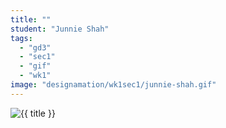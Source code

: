 ```yaml
---
title: ""
student: "Junnie Shah"
tags:
  - "gd3"
  - "sec1"
  - "gif"
  - "wk1"
image: "designamation/wk1sec1/junnie-shah.gif"
---
```


<img src="{{urls.media}}/{{ image }}" alt="{{ title }}"/>

